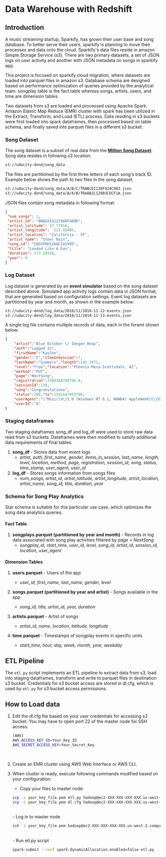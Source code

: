 # Data Warehouse with Redshift

## Introduction
A music streaming startup, Sparkify, has grown their user base and song database. To better serve their users, sparkify is planning to move their processes and data onto the cloud. Sparkify's data files reside in amazon Simple Storage Service (s3). There are two primary datasets, a set of JSON logs on user activity and another with JSON metadata on songs in sparkify app.

This project is focused on sparkify cloud migration, where datasets are loaded into parquet files in amazon s3. Database schema are designed based on performance optimization of queries provided by the analytical team. songplay table is the fact table whereas songs, artists, users, and time are dimension tables. 

Two datasets from s3 are loaded and processed using Apache Spark. Amazon Elastic Map Reduce (EMR) cluster with spark has been utilized in the Extract, Transform, and Load (ETL) process. Data residing in s3 buckets were first loaded into spark dataframes, then processed based on table schema, and finally saved into parquet files in a different s3 bucket.

### Song Dataset
The song dataset is a subset of real data from the [**Million Song Dataset**](http://millionsongdataset.com). Song data resides in following s3 location:
```bash
s3://udacity-dend/song_data
```
The files are partitioned by the first three letters of each song's track ID. Example below shows the path to two files in the song dataset.
```bash
s3://udacity-dend/song_data/A/B/C/TRABCEI128F424C983.json
s3://udacity-dend/song_data/A/A/B/TRAABJL12903CDCF1A.json
```
JSON files contain song metadata in following format:
```json
{
 "num_songs": 1, 
 "artist_id": "ARBGXIG122988F409D", 
 "artist_latitude": 37.77916, 
 "artist_longitude": -122.42005, 
 "artist_location": "California - SF", 
 "artist_name": "Steel Rain", 
 "song_id": "SOOJPRH12A8C141995", 
 "title": "Loaded Like A Gun", 
 "duration": 173.19138, 
 "year": 0
}
```

### Log Dataset
Log dataset is generated by an **event simulator** based on the song dataset described above. Simulated app activity logs contain data in JSON format, that are generated based on configuration settings. Event log datasets are partitioned by year and month, as shown in the example below:
```bash
s3://udacity-dend/log_data/2018/11/2018-11-12-events.json
s3://udacity-dend/log_data/2018/11/2018-11-13-events.json
```
A single log file contains multiple records of data, each in the foramt shown below:
```json
{
    "artist":"Blue October \/ Imogen Heap",
    "auth":"Logged In",
    "firstName":"Kaylee",
    "gender":"F","itemInSession":7,
    "lastName":"Summers","length":241.3971,
    "level":"free","location":"Phoenix-Mesa-Scottsdale, AZ",
    "method":"PUT",
    "page":"NextSong",
    "registration":1540344794796.0,
    "sessionId":139,
    "song":"Congratulations",
    "status":200,"ts":1541107493796,
    "userAgent":"\"Mozilla\/5.0 (Windows NT 6.1; WOW64) AppleWebKit\/537.36 (KHTML, like Gecko) Chrome\/35.0.1916.153 Safari\/537.36\"",
    "userId":"8"
}

```

### Staging dataframes
Two staging dataframes song_df and log_df were used to store raw data read from s3 buckets. Dataframes were then modified to satisfy additional data requirements of final tables.

1. **song_df** - Stores data from event logs
    - *artist, auth, first_name, gender, items_in_session, last_name, length, level, location, method, page, registration, session_id, song, status, time_stamp, user_agent, user_id*
1. **log_df** - Stores songs information from songs files
    - *num_songs, artist_id, artist_latitude, artist_longitude, artist_location, artist_name, song_id, title, duration, year*


### Schema for Song Play Analytics
Star schema is suitable for this particular use case, which optimizes the song data analytics queries.

#### Fact Table
1. **songplays.parquet (partitioned by year and month)** - Records in log data associated with song play activities filtered by *page = NextSong*.
   - *songplay_id, start_time, user_id, level, song_id, artist_id, session_id, location, user_agent*
    

#### Dimension Tables
1. **users.parquet** - Users of the app
    - *user_id, first_name, last_name, gender, level*
   
1. **songs.parquet (partitioned by year and artist)** - Songs available in the app
    - *song_id, title, artist_id, year, duration*
   
1. **artists.parquet** - Artist of songs
    - *artist_id, name, location, latitude, longitude*
   
1. **time.parquet** - Timestamps of songplay events in specific units
    - *start_time, hour, day, week, month, year, weekday*



## ETL Pipeline
The ```etl.py``` script implements an ETL pipeline to extract data from s3, load into staging dataframes, transform and write to parquet files in destination s3 bucket. Credentials for s3 bucket access are stored in dl.cfg, which is used by ```etl.py``` for s3 bucket access permissions.

## How to Load data
1. Edit the dl.cfg file based on your user credentials for accessing s3 bucket. You may have to open port 22 of the master node for SSH access. 

    ```bash
    [AWS]
    AWS_ACCESS_KEY_ID=Your_Key_ID
    AWS_SECRET_ACCESS_KEY=Your_Secret_Key
    ```
    <br />
1. Create an EMR cluster using AWS Web Interface or AWS CLI.
    <br />
1. When cluster is ready, execute following commands modified based on your configuration:
   
    - Copy your files to master node:
    ```bash
    scp -i your_key_file.pem etl.py hadoop@ec2-XXX-XXX-XXX-XXX.us-west-2.compute.amazonaws.com:/home/hadoop/.
    scp -i your_key_file.pem dl.cfg hadoop@ec2-XXX-XXX-XXX-XXX.us-west-2.compute.amazonaws.com:/home/hadoop/.
    
    ```
    <br />
    - Log in to master node

    ```bash 
    ssh -i your_key_file.pem hadoop@ec2-XXX-XXX-XXX-XXX.us-west-2.compute.amazonaws.com
    ```
    <br />
    - Run etl.py script 
    
    ```bash
    spark-submit --conf spark.dynamicAllocation.enabled=false etl.py
    ```
    




